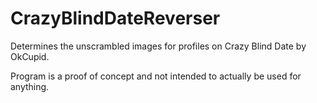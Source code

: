 CrazyBlindDateReverser
======================

Determines the unscrambled images for profiles on Crazy Blind Date by OkCupid.

Program is a proof of concept and not intended to actually be used for anything.
